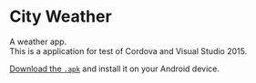 # City Weather

A weather app.  
This is a application for test of Cordova and Visual Studio 2015.  

[Download the `.apk`](https://github.com/cedced19/city-weather/releases/latest) and install it on your Android device.
